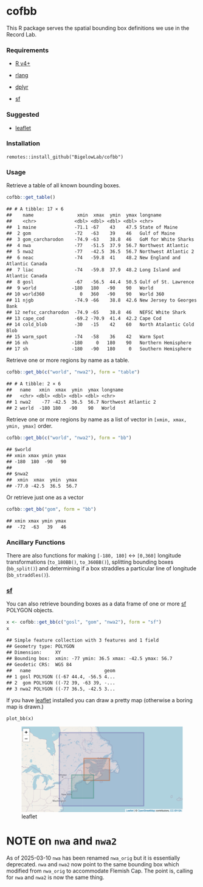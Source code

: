 cofbb
================

This R package serves the spatial bounding box definitions we use in the
Record Lab.

### Requirements

- [R v4+](https://www.r-project.org/)

- [rlang](https://CRAN.R-project.org/package=rlang)

- [dplyr](https://CRAN.R-project.org/package=dplyr)

- [sf](https://CRAN.R-project.org/package=sf)

### Suggested

- [leaflet](https://CRAN.R-project.org/package=leaflet)

### Installation

    remotes::install_github("BigelowLab/cofbb")

### Usage

Retrieve a table of all known bounding boxes.

``` r
cofbb::get_table()
```

    ## # A tibble: 17 × 6
    ##    name                xmin  xmax  ymin  ymax longname                       
    ##    <chr>              <dbl> <dbl> <dbl> <dbl> <chr>                          
    ##  1 maine              -71.1 -67    43    47.5 State of Maine                 
    ##  2 gom                -72   -63    39    46   Gulf of Maine                  
    ##  3 gom_carcharodon    -74.9 -63    38.8  46   GoM for White Sharks           
    ##  4 nwa                -77   -51.5  37.9  56.7 Northwest Atlantic             
    ##  5 nwa2               -77   -42.5  36.5  56.7 Northwest Atlantic 2           
    ##  6 neac               -74   -59.8  41    48.2 New England and Atlantic Canada
    ##  7 liac               -74   -59.8  37.9  48.2 Long Island and Atlantic Canada
    ##  8 gosl               -67   -56.5  44.4  50.5 Gulf of St. Lawrence           
    ##  9 world             -180   180   -90    90   World                          
    ## 10 world360             0   360   -90    90   World 360                      
    ## 11 njgb               -74.9 -66    38.8  42.6 New Jersey to Georges Bank     
    ## 12 nefsc_carcharodon  -74.9 -65    38.8  46   NEFSC White Shark              
    ## 13 cape_cod           -69.2 -70.9  41.4  42.2 Cape Cod                       
    ## 14 cold_blob          -30   -15    42    60   North Atalantic Cold Blob      
    ## 15 warm_spot          -74   -58    36    42   Warm Spot                      
    ## 16 nh                -180     0   180    90   Northern Hemisphere            
    ## 17 sh                -180   -90   180     0   Southern Hemisphere

Retrieve one or more regions by name as a table.

``` r
cofbb::get_bb(c("world", "nwa2"), form = "table")
```

    ## # A tibble: 2 × 6
    ##   name   xmin  xmax  ymin  ymax longname            
    ##   <chr> <dbl> <dbl> <dbl> <dbl> <chr>               
    ## 1 nwa2    -77 -42.5  36.5  56.7 Northwest Atlantic 2
    ## 2 world  -180 180   -90    90   World

Retrieve one or more regions by name as a list of vector in
`[xmin, xmax, ymin, ymax]` order.

``` r
cofbb::get_bb(c("world", "nwa2"), form = "bb")
```

    ## $world
    ## xmin xmax ymin ymax 
    ## -180  180  -90   90 
    ## 
    ## $nwa2
    ##  xmin  xmax  ymin  ymax 
    ## -77.0 -42.5  36.5  56.7

Or retrieve just one as a vector

``` r
cofbb::get_bb("gom", form = "bb")
```

    ## xmin xmax ymin ymax 
    ##  -72  -63   39   46

### Ancillary Functions

There are also functions for making `[-180, 180]` \<-\> `[0,360]`
longitude transformations (`to_180BB()`, `to_360BB()`), splitting
bounding boxes (`bb_split()`) and determining if a box straddles a
particular line of longitude (`bb_straddles()`).

### [sf](https://CRAN.R-project.org/package=sf)

You can also retrieve bounding boxes as a data frame of one or more
[sf](https://CRAN.R-project.org/package=sf) POLYGON objects.

``` r
x <- cofbb::get_bb(c("gosl", "gom", "nwa2"), form = "sf")
x
```

    ## Simple feature collection with 3 features and 1 field
    ## Geometry type: POLYGON
    ## Dimension:     XY
    ## Bounding box:  xmin: -77 ymin: 36.5 xmax: -42.5 ymax: 56.7
    ## Geodetic CRS:  WGS 84
    ##   name                           geom
    ## 1 gosl POLYGON ((-67 44.4, -56.5 4...
    ## 2  gom POLYGON ((-72 39, -63 39, -...
    ## 3 nwa2 POLYGON ((-77 36.5, -42.5 3...

If you have [leaflet](https://CRAN.R-project.org/package=leaflet)
installed you can draw a pretty map (otherwise a boring map is drawn.)

    plot_bb(x)

<figure>
<img src="inst/images/leaflet.png" alt="leaflet" />
<figcaption aria-hidden="true">leaflet</figcaption>
</figure>

# NOTE on `nwa` and `nwa2`

As of 2025-03-10 `nwa` has been renamed `nwa_orig` but it is essentially
deprecated. `nwa` and `nwa2` now point to the same bounding box which
modified from `nwa_orig` to accommodate Flemish Cap. The point is,
calling for `nwa` and `nwa2` is now the same thing.
